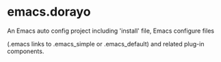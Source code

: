emacs.dorayo
============

An Emacs auto config project including 'install' file, Emacs configure files

(.emacs links to .emacs_simple or .emacs_default) and related plug-in components.
